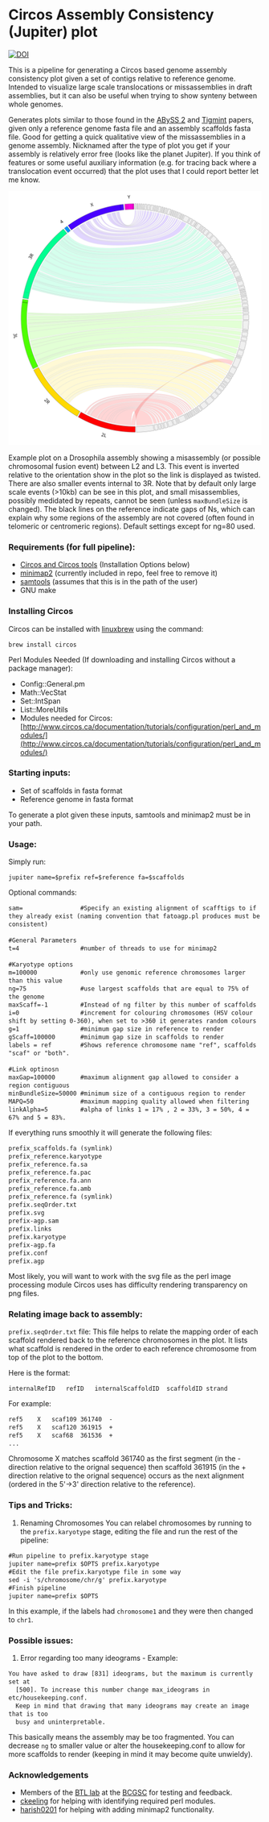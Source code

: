 Circos Assembly Consistency (Jupiter) plot
======================
[![DOI](https://zenodo.org/badge/83077852.svg)](https://zenodo.org/badge/latestdoi/83077852)

This is a pipeline for generating a Circos based genome assembly consistency plot given a set of contigs relative to reference genome. Intended to visualize large scale translocations or missassemblies in draft assemblies, but it can also be useful when trying to show synteny between whole genomes.

Generates plots similar to those found in the [ABySS 2](http://genome.cshlp.org/content/27/5/768) and [Tigmint](https://bmcbioinformatics.biomedcentral.com/articles/10.1186/s12859-018-2425-6) papers, given only a reference genome fasta file and an assembly scaffolds fasta file. Good for getting a quick qualitative view of the missassemblies in a genome assembly.
Nicknamed after the type of plot you get if your assembly is relatively error free (looks like the planet Jupiter). If you think of features or some useful auxiliary information (e.g. for tracing back where a translocation event occurred) that the plot uses that I could report better let me know. 

<img src="./dm.svg">

Example plot on a Drosophila assembly showing a misassembly (or possible chromosomal fusion event) between L2 and L3. This event is inverted relative to the orientation show in the plot so the link is displayed as twisted. There are also smaller events internal to 3R. Note that by default only large scale events (>10kb) can be see in this plot, and small misassemblies, possibly medidated by repeats, cannot be seen (unless `maxBundleSize` is changed). The black lines on the reference indicate gaps of Ns, which can explain why some regions of the assembly are not covered (often found in telomeric or centromeric regions). Default settings except for ng=80 used.

### Requirements (for full pipeline):
* [Circos and Circos tools](http://circos.ca/software/download/circos/) (Installation Options below)
* [minimap2](https://github.com/lh3/minimap2) (currently included in repo, feel free to remove it)
* [samtools](https://github.com/samtools/samtools) (assumes that this is in the path of the user)
* GNU make

### Installing Circos
Circos can be installed with [linuxbrew](https://docs.brew.sh/Homebrew-on-Linux) using the command:
```{bash}
brew install circos
```

Perl Modules Needed (If downloading and installing Circos without a package manager):
* Config::General.pm
* Math::VecStat
* Set::IntSpan
* List::MoreUtils
* Modules needed for Circos: [http://www.circos.ca/documentation/tutorials/configuration/perl_and_modules/](http://www.circos.ca/documentation/tutorials/configuration/perl_and_modules/)

### Starting inputs:

* Set of scaffolds in fasta format
* Reference genome in fasta format

To generate a plot given these inputs, samtools and minimap2 must be in your path.

### Usage:

Simply run:
```{bash}
jupiter name=$prefix ref=$reference fa=$scaffolds
```

Optional commands:
```
sam=                #Specify an existing alignment of scafftigs to if they already exist (naming convention that fatoagp.pl produces must be consistent)

#General Parameters
t=4                 #number of threads to use for minimap2

#Karyotype options
m=100000            #only use genomic reference chromosomes larger than this value
ng=75               #use largest scaffolds that are equal to 75% of the genome 
maxScaff=-1         #Instead of ng filter by this number of scaffolds
i=0                 #increment for colouring chromosomes (HSV colour shift by setting 0-360), when set to >360 it generates random colours
g=1                 #minimum gap size in reference to render
gScaff=100000       #minimum gap size in scaffolds to render
labels = ref        #Shows reference chromosome name "ref", scaffolds "scaf" or "both".

#Link optinosn
maxGap=100000       #maximum alignment gap allowed to consider a region contiguous
minBundleSize=50000 #minimum size of a contiguous region to render
MAPQ=50             #maximum mapping quality allowed when filtering
linkAlpha=5         #alpha of links 1 = 17% , 2 = 33%, 3 = 50%, 4 = 67% and 5 = 83%.

```

If everything runs smoothly it will generate the following files:
```
prefix_scaffolds.fa (symlink)
prefix_reference.karyotype
prefix_reference.fa.sa
prefix_reference.fa.pac
prefix_reference.fa.ann
prefix_reference.fa.amb
prefix_reference.fa (symlink)
prefix.seqOrder.txt
prefix.svg
prefix-agp.sam
prefix.links
prefix.karyotype
prefix-agp.fa
prefix.conf
prefix.agp
```

Most likely, you will want to work with the svg file as the perl image processing module Circos uses has difficulty rendering transparency on png files.

### Relating image back to assembly:
`prefix.seqOrder.txt` file:
This file helps to relate the mapping order of each scaffold rendered back to the reference chromosomes in the plot. It lists what scaffold is rendered in the order to each reference chromosome from top of the plot to the bottom.

Here is the format:
```
internalRefID	refID	internalScaffoldID	scaffoldID strand
```

For example:
```
ref5	X	scaf109	361740	-
ref5	X	scaf120	361915	+
ref5	X	scaf68	361536	+
...
```

Chromosome X matches scaffold 361740 as the first segment (in the - direction relative to the orignal sequence) then scaffold 361915 (in the + direction relative to the orignal sequence) occurs as the next alignment (ordered in the 5'->3' direction relative to the reference). 

### Tips and Tricks:
 1. Renaming Chromosomes
You can relabel chromosomes by running to the `prefix.karyotype` stage, editing the file and run the rest of the pipeline:

```{bash}
#Run pipeline to prefix.karyotype stage
jupiter name=prefix $OPTS prefix.karyotype
#Edit the file prefix.karyotype file in some way
sed -i 's/chromosome/chr/g' prefix.karyotype
#Finish pipeline
jupiter name=prefix $OPTS
```

In this example, if the labels had `chromosome1` and they were then changed to `chr1`.

### Possible issues:
 1. Error regarding too many ideograms - Example:
```
You have asked to draw [831] ideograms, but the maximum is currently set at
  [500]. To increase this number change max_ideograms in etc/housekeeping.conf.
  Keep in mind that drawing that many ideograms may create an image that is too
  busy and uninterpretable.
```
This basically means the assembly may be too fragmented. You can decrease `ng` to smaller value or alter the housekeeping.conf to allow for more scaffolds to render (keeping in mind it may become quite unwieldy).

### Acknowledgements
* Members of the [BTL lab](http://www.birollab.ca/) at the [BCGSC](https://github.com/bcgsc) for testing and feedback.
* [ckeeling](https://github.com/ckeeling) for helping with identifying required perl modules.
* [harish0201](https://github.com/harish0201) for helping with adding minimap2 functionality.
